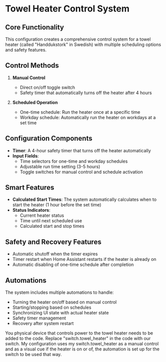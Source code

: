 # Towel Heater Control System

## Core Functionality
This configuration creates a comprehensive control system for a towel heater (called "Handdukstork" in Swedish) with multiple scheduling options and safety features.

## Control Methods
1. **Manual Control**
   - Direct on/off toggle switch
   - Safety timer that automatically turns off the heater after 4 hours

2. **Scheduled Operation**
   - One-time schedule: Run the heater once at a specific time
   - Workday schedule: Automatically run the heater on workdays at a set time

## Configuration Components
- **Timer**: A 4-hour safety timer that turns off the heater automatically
- **Input Fields**:
  - Time selectors for one-time and workday schedules
  - Adjustable run time setting (3-5 hours)
  - Toggle switches for manual control and schedule activation

## Smart Features
- **Calculated Start Times**: The system automatically calculates when to start the heater (1 hour before the set time)
- **Status Indicators**:
  - Current heater status
  - Time until next scheduled use
  - Calculated start and stop times

## Safety and Recovery Features
- Automatic shutoff when the timer expires
- Timer restart when Home Assistant restarts if the heater is already on
- Automatic disabling of one-time schedule after completion

## Automations
The system includes multiple automations to handle:
- Turning the heater on/off based on manual control
- Starting/stopping based on schedules
- Synchronizing UI state with actual heater state
- Safety timer management
- Recovery after system restart

You physical device that controls power to the towel heater needs to be added to the code. Replace "switch.towel_heater" in the code with our switch.
My configuration uses my switch.towel_heater as a manual control and as a visual cue if the heater is on or of, the automation is set up for the switch to be used that way.

